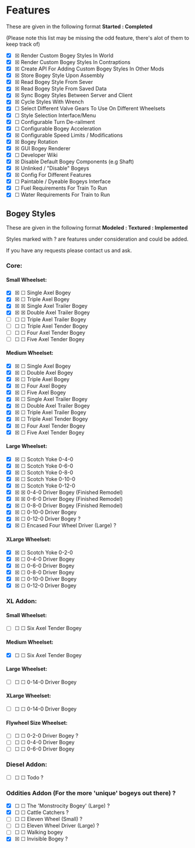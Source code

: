 # Features
These are given in the following format **Started  : Completed**

(Please note this list may be missing the odd feature, there's alot of them to keep track of)

- ☒ ☒ Render Custom Bogey Styles In World
- ☒ ☒ Render Custom Bogey Styles In Contraptions
- ☒ ☒ Create API For Adding Custom Bogey Styles In Other Mods
- ☒ ☒ Store Bogey Style Upon Assembly
- ☒ ☒ Read Bogey Style From Sever
- ☒ ☒ Read Bogey Style From Saved Data
- ☒ ☒ Sync Bogey Styles Between Server and Client
- ☒ ☒ Cycle Styles With Wrench
- ☒ ☐ Select Different Valve Gears To Use On Different Wheelsets 
- ☒ ☐ Style Selection Interface/Menu
- ☒ ☐ Configurable Turn De-railment
- ☒ ☐ Configurable Bogey Acceleration
- ☒ ☒ Configurable Speed Limits / Modifications
- ☒ ☒ Bogey Rotation
- ☒ ☒ GUI Bogey Renderer
- ☒ ☐ Developer Wiki
- ☒ ☒ Disable Default Bogey Components (e.g Shaft)
- ☒ ☒ Unlinked / "Disable" Bogeys
- ☒ ☒ Config For Different Features
- ☒ ☐ Paintable / Dyeable Bogeys Interface
- ☒ ☐ Fuel Requirements For Train To Run
- ☒ ☐ Water Requirements For Train to Run

## Bogey Styles
These are given in the following format **Modeled  : Textured : Implemented**

Styles marked with ? are features under consideration and could be added.

If you have any requests please contact us and ask.

### Core:

#### Small Wheelset:

- ☒ ☒ ☐ Single Axel Bogey
- ☒ ☒ ☐ Triple Axel Bogey
- ☒ ☒ ☒ Single Axel Trailer Bogey
- ☒ ☒ ☒ Double Axel Trailer Bogey
- ☐ ☐ ☐ Triple Axel Trailer Bogey
- ☐ ☐ ☐ Triple Axel Tender Bogey
- ☐ ☐ ☐ Four Axel Tender Bogey
- ☐ ☐ ☐ Five Axel Tender Bogey

#### Medium Wheelset:

- ☒ ☒ ☐ Single Axel Bogey
- ☒ ☒ ☐ Double Axel Bogey
- ☒ ☒ ☐ Triple Axel Bogey
- ☒ ☒ ☐ Four Axel Bogey
- ☒ ☒ ☐ Five Axel Bogey
- ☒ ☒ ☐ Single Axel Trailer Bogey
- ☒ ☒ ☐ Double Axel Trailer Bogey
- ☒ ☒ ☐ Triple Axel Trailer Bogey
- ☒ ☒ ☐ Triple Axel Tender Bogey
- ☒ ☒ ☐ Four Axel Tender Bogey
- ☒ ☒ ☐ Five Axel Tender Bogey

#### Large Wheelset:

- ☒ ☒ ☐ Scotch Yoke 0-4-0
- ☒ ☒ ☐ Scotch Yoke 0-6-0
- ☒ ☒ ☐ Scotch Yoke 0-8-0
- ☒ ☒ ☐ Scotch Yoke 0-10-0
- ☒ ☒ ☐ Scotch Yoke 0-12-0
- ☒ ☒ ☒ 0-4-0 Driver Bogey (Finished Remodel)
- ☒ ☒ ☒ 0-6-0 Driver Bogey (Finished Remodel)
- ☒ ☒ ☐ 0-8-0 Driver Bogey (Finished Remodel)
- ☒ ☒ ☐ 0-10-0 Driver Bogey
- ☒ ☒ ☐ 0-12-0 Driver Bogey ?
- ☒ ☒ ☐ Encased Four Wheel Driver (Large) ?

#### XLarge Wheelset:

- ☒ ☒ ☐ Scotch Yoke 0-2-0
- ☒ ☒ ☐ 0-4-0 Driver Bogey
- ☒ ☒ ☐ 0-6-0 Driver Bogey
- ☒ ☒ ☐ 0-8-0 Driver Bogey
- ☒ ☒ ☐ 0-10-0 Driver Bogey
- ☒ ☒ ☐ 0-12-0 Driver Bogey

### XL Addon:

#### Small Wheelset:

- ☐ ☐ ☐ Six Axel Tender Bogey

#### Medium Wheelset:

- ☒ ☐ ☐ Six Axel Tender Bogey

#### Large Wheelset:

- ☐ ☐ ☐ 0-14-0 Driver Bogey

#### XLarge Wheelset:

- ☐ ☐ ☐ 0-14-0 Driver Bogey

#### Flywheel Size Wheelset:

- ☐ ☐ ☐ 0-2-0 Driver Bogey ?
- ☐ ☐ ☐ 0-4-0 Driver Bogey
- ☐ ☐ ☐ 0-6-0 Driver Bogey

### Diesel Addon:

- ☐ ☐ ☐ Todo ?

### Oddities Addon (For the more 'unique' bogeys out there) ?

- ☒ ☐ ☐ The 'Monstrocity Bogey' (Large) ?
- ☒ ☐ ☐ Cattle Catchers ?
- ☐ ☐ ☐ Eleven Wheel (Small) ?
- ☐ ☐ ☐ Eleven Wheel Driver (Large) ?
- ☐ ☐ ☐ Walking bogey
- ☒ ☒ ☐ Invisible Bogey ?
